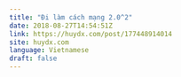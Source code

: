 ```yaml
---
title: "Đi làm cách mạng 2.0^2"
date: 2018-08-27T14:54:51Z
link: https://huydx.com/post/177448914014
site: huydx.com
language: Vietnamese
draft: false
---
```

